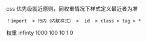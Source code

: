 css 优先级就近原则，同权重情况下样式定义最近者为准

    ！import  > 行内（内联样式） >  id  > class > tag > *
权重  infinty        1000         100     10      1    0